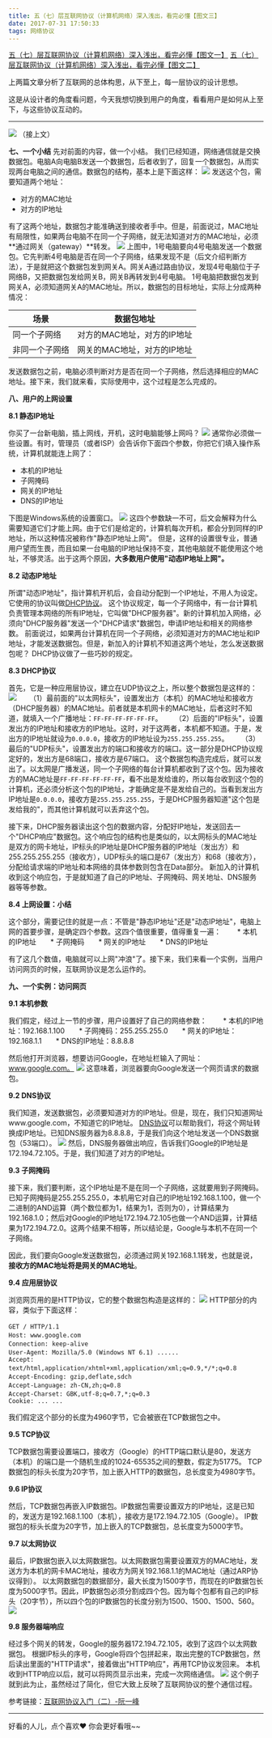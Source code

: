 ```yaml
---
title: 五（七）层互联网协议（计算机网络）深入浅出，看完必懂【图文三】
date: 2017-07-31 17:50:33
tags: 网络协议
---
```



[五（七）层互联网协议（计算机网络）深入浅出，看完必懂【图文一】](http://www.jianshu.com/p/6ee3ee9c3cfd)
[五（七）层互联网协议（计算机网络）深入浅出，看完必懂【图文二】](http://www.jianshu.com/p/240577c76625)

上两篇文章分析了互联网的总体构思，从下至上，每一层协议的设计思想。

这是从设计者的角度看问题，今天我想切换到用户的角度，看看用户是如何从上至下，与这些协议互动的。
<!-- more -->
---
![](http://upload-images.jianshu.io/upload_images/4340772-89d429fabaf3f51c.jpg?imageMogr2/auto-orient/strip%7CimageView2/2/w/1240)
（接上文）

**七、一个小结**
先对前面的内容，做一个小结。
我们已经知道，网络通信就是交换数据包。电脑A向电脑B发送一个数据包，后者收到了，回复一个数据包，从而实现两台电脑之间的通信。数据包的结构，基本上是下面这样：
![](http://upload-images.jianshu.io/upload_images/4340772-aac5b2b7bd7cc56e.png?imageMogr2/auto-orient/strip%7CimageView2/2/w/1240)
发送这个包，需要知道两个地址：
* 对方的MAC地址
* 对方的IP地址

有了这两个地址，数据包才能准确送到接收者手中。但是，前面说过，MAC地址有局限性，如果两台电脑不在同一个子网络，就无法知道对方的MAC地址，必须**通过网关（gateway）**转发。
![](http://upload-images.jianshu.io/upload_images/4340772-d3f87019d309d273.jpg?imageMogr2/auto-orient/strip%7CimageView2/2/w/1240)
上图中，1号电脑要向4号电脑发送一个数据包。它先判断4号电脑是否在同一个子网络，结果发现不是（后文介绍判断方法），于是就把这个数据包发到网关A。网关A通过路由协议，发现4号电脑位于子网络B，又把数据包发给网关B，网关B再转发到4号电脑。
1号电脑把数据包发到网关A，必须知道网关A的MAC地址。所以，数据包的目标地址，实际上分成两种情况：

| 场景  | 数据包地址 |    
| --------   | -----  | 
| 同一个子网络     | 对方的MAC地址，对方的IP地址 |   
| 非同一个子网络|  网关的MAC地址，对方的IP地址  |   


发送数据包之前，电脑必须判断对方是否在同一个子网络，然后选择相应的MAC地址。接下来，我们就来看，实际使用中，这个过程是怎么完成的。

**八、用户的上网设置**

**8.1 静态IP地址**

你买了一台新电脑，插上网线，开机，这时电脑能够上网吗？
![](http://upload-images.jianshu.io/upload_images/4340772-05d2d213fa05250b.jpg?imageMogr2/auto-orient/strip%7CimageView2/2/w/1240)
通常你必须做一些设置。有时，管理员（或者ISP）会告诉你下面四个参数，你把它们填入操作系统，计算机就能连上网了：
* 本机的IP地址　　
* 子网掩码　　
* 网关的IP地址　　
* DNS的IP地址

下图是Windows系统的设置窗口。
![](http://upload-images.jianshu.io/upload_images/4340772-6314ea0a79f8a44f.png?imageMogr2/auto-orient/strip%7CimageView2/2/w/1240)
这四个参数缺一不可，后文会解释为什么需要知道它们才能上网。由于它们是给定的，计算机每次开机，都会分到同样的IP地址，所以这种情况被称作"静态IP地址上网"。
但是，这样的设置很专业，普通用户望而生畏，而且如果一台电脑的IP地址保持不变，其他电脑就不能使用这个地址，不够灵活。出于这两个原因，**大多数用户使用"动态IP地址上网"。**

**8.2 动态IP地址**

所谓"动态IP地址"，指计算机开机后，会自动分配到一个IP地址，不用人为设定。它使用的协议叫做[DHCP协议](http://zh.wikipedia.org/zh/DHCP)。
这个协议规定，每一个子网络中，有一台计算机负责管理本网络的所有IP地址，它叫做"DHCP服务器"。新的计算机加入网络，必须向"DHCP服务器"发送一个"DHCP请求"数据包，申请IP地址和相关的网络参数。
前面说过，如果两台计算机在同一个子网络，必须知道对方的MAC地址和IP地址，才能发送数据包。但是，新加入的计算机不知道这两个地址，怎么发送数据包呢？
DHCP协议做了一些巧妙的规定。

**8.3 DHCP协议**

首先，它是一种应用层协议，建立在UDP协议之上，所以整个数据包是这样的：
![](http://upload-images.jianshu.io/upload_images/4340772-1cdc3e2a92343912.png?imageMogr2/auto-orient/strip%7CimageView2/2/w/1240)
　　（1）最前面的"以太网标头"，设置发出方（本机）的MAC地址和接收方（DHCP服务器）的MAC地址。前者就是本机网卡的MAC地址，后者这时不知道，就填入一个广播地址：`FF-FF-FF-FF-FF-FF`。
　　（2）后面的"IP标头"，设置发出方的IP地址和接收方的IP地址。这时，对于这两者，本机都不知道。于是，发出方的IP地址就设为`0.0.0.0`，接收方的IP地址设为`255.255.255.255`。
　　（3）最后的"UDP标头"，设置发出方的端口和接收方的端口。这一部分是DHCP协议规定好的，发出方是68端口，接收方是67端口。
这个数据包构造完成后，就可以发出了。以太网是广播发送，同一个子网络的每台计算机都收到了这个包。因为接收方的MAC地址是`FF-FF-FF-FF-FF-FF`，看不出是发给谁的，所以每台收到这个包的计算机，还必须分析这个包的IP地址，才能确定是不是发给自己的。当看到发出方IP地址是`0.0.0.0`，接收方是`255.255.255.255`，于是DHCP服务器知道"这个包是发给我的"，而其他计算机就可以丢弃这个包。

接下来，DHCP服务器读出这个包的数据内容，分配好IP地址，发送回去一个"DHCP响应"数据包。这个响应包的结构也是类似的，以太网标头的MAC地址是双方的网卡地址，IP标头的IP地址是DHCP服务器的IP地址（发出方）和255.255.255.255（接收方），UDP标头的端口是67（发出方）和68（接收方），分配给请求端的IP地址和本网络的具体参数则包含在Data部分。
新加入的计算机收到这个响应包，于是就知道了自己的IP地址、子网掩码、网关地址、DNS服务器等等参数。

**8.4 上网设置：小结**

这个部分，需要记住的就是一点：不管是"静态IP地址"还是"动态IP地址"，电脑上网的首要步骤，是确定四个参数。这四个值很重要，值得重复一遍：
　　* 本机的IP地址　　* 子网掩码　　* 网关的IP地址　　* DNS的IP地址

有了这几个数值，电脑就可以上网"冲浪"了。接下来，我们来看一个实例，当用户访问网页的时候，互联网协议是怎么运作的。

**九、一个实例：访问网页**

**9.1 本机参数**

我们假定，经过上一节的步骤，用户设置好了自己的网络参数：
　　* 本机的IP地址：192.168.1.100　　* 子网掩码：255.255.255.0　　* 网关的IP地址：192.168.1.1　　* DNS的IP地址：8.8.8.8

然后他打开浏览器，想要访问Google，在地址栏输入了网址：www.google.com。
![](http://upload-images.jianshu.io/upload_images/4340772-4099c002b2c6fdf5.png?imageMogr2/auto-orient/strip%7CimageView2/2/w/1240)
这意味着，浏览器要向Google发送一个网页请求的数据包。

**9.2 DNS协议**

我们知道，发送数据包，必须要知道对方的IP地址。但是，现在，我们只知道网址www.google.com，不知道它的IP地址。
[DNS协议](http://en.wikipedia.org/wiki/Domain_Name_System)可以帮助我们，将这个网址转换成IP地址。已知DNS服务器为8.8.8.8，于是我们向这个地址发送一个DNS数据包（53端口）。
![](http://upload-images.jianshu.io/upload_images/4340772-68351749847a173e.png?imageMogr2/auto-orient/strip%7CimageView2/2/w/1240)
然后，DNS服务器做出响应，告诉我们Google的IP地址是172.194.72.105。于是，我们知道了对方的IP地址。

**9.3 子网掩码**

接下来，我们要判断，这个IP地址是不是在同一个子网络，这就要用到子网掩码。
已知子网掩码是255.255.255.0，本机用它对自己的IP地址192.168.1.100，做一个二进制的AND运算（两个数位都为1，结果为1，否则为0），计算结果为192.168.1.0；然后对Google的IP地址172.194.72.105也做一个AND运算，计算结果为172.194.72.0。这两个结果不相等，所以结论是，Google与本机不在同一个子网络。

因此，我们要向Google发送数据包，必须通过网关192.168.1.1转发，也就是说，**接收方的MAC地址将是网关的MAC地址**。

**9.4 应用层协议**

浏览网页用的是HTTP协议，它的整个数据包构造是这样的：
![](http://upload-images.jianshu.io/upload_images/4340772-e0d0dc1443f06814.png?imageMogr2/auto-orient/strip%7CimageView2/2/w/1240)
HTTP部分的内容，类似于下面这样：
```
GET / HTTP/1.1　　
Host: www.google.com　　
Connection: keep-alive　　
User-Agent: Mozilla/5.0 (Windows NT 6.1) ......　　
Accept: text/html,application/xhtml+xml,application/xml;q=0.9,*/*;q=0.8　　
Accept-Encoding: gzip,deflate,sdch　　
Accept-Language: zh-CN,zh;q=0.8　　
Accept-Charset: GBK,utf-8;q=0.7,*;q=0.3　　
Cookie: ... ...
```
我们假定这个部分的长度为4960字节，它会被嵌在TCP数据包之中。

**9.5 TCP协议**

TCP数据包需要设置端口，接收方（Google）的HTTP端口默认是80，发送方（本机）的端口是一个随机生成的1024-65535之间的整数，假定为51775。
TCP数据包的标头长度为20字节，加上嵌入HTTP的数据包，总长度变为4980字节。

**9.6 IP协议**

然后，TCP数据包再嵌入IP数据包。IP数据包需要设置双方的IP地址，这是已知的，发送方是192.168.1.100（本机），接收方是172.194.72.105（Google）。
IP数据包的标头长度为20字节，加上嵌入的TCP数据包，总长度变为5000字节。


**9.7 以太网协议**

最后，IP数据包嵌入以太网数据包。以太网数据包需要设置双方的MAC地址，发送方为本机的网卡MAC地址，接收方为网关192.168.1.1的MAC地址（通过ARP协议得到）。
以太网数据包的数据部分，最大长度为1500字节，而现在的IP数据包长度为5000字节。因此，IP数据包必须分割成四个包。因为每个包都有自己的IP标头（20字节），所以四个包的IP数据包的长度分别为1500、1500、1500、560。
![](http://upload-images.jianshu.io/upload_images/4340772-137a41ccabd2fb80.png?imageMogr2/auto-orient/strip%7CimageView2/2/w/1240)

**9.8 服务器端响应**

经过多个网关的转发，Google的服务器172.194.72.105，收到了这四个以太网数据包。
根据IP标头的序号，Google将四个包拼起来，取出完整的TCP数据包，然后读出里面的"HTTP请求"，接着做出"HTTP响应"，再用TCP协议发回来。
本机收到HTTP响应以后，就可以将网页显示出来，完成一次网络通信。
![](http://upload-images.jianshu.io/upload_images/4340772-f60ec6a4882fe3e0.jpg?imageMogr2/auto-orient/strip%7CimageView2/2/w/1240)
这个例子就到此为止，虽然经过了简化，但它大致上反映了互联网协议的整个通信过程。



参考链接：[互联网协议入门（二）-阮一峰](http://www.ruanyifeng.com/blog/2012/06/internet_protocol_suite_part_ii.html)



---
好看的人儿，点个喜欢❤ 你会更好看哦~~

